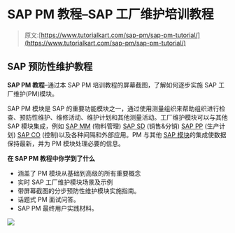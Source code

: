 # SAP PM 教程–SAP 工厂维护培训教程

> 原文:[https://www.tutorialkart.com/sap-pm/sap-pm-tutorial/](https://www.tutorialkart.com/sap-pm/sap-pm-tutorial/)

## SAP 预防性维护教程

**SAP PM 教程**–通过本 SAP PM 培训教程的屏幕截图，了解如何逐步实施 SAP 工厂维护(PM)模块。

SAP PM 模块是 SAP 的重要功能模块之一，通过使用测量组织来帮助组织进行检查、预防性维护、维修活动、维护计划和其他测量活动。工厂维护模块可以与其他 SAP 模块集成，例如 [SAP MM](https://www.tutorialkart.com/sap-mm/) (物料管理) [SAP SD](https://www.tutorialkart.com/sap-sd/sap-sd-training-tutorial/) (销售&分销) [SAP PP](https://www.tutorialkart.com/sap-pp/sap-pp-training-tutorial/) (生产计划) [SAP CO](https://www.tutorialkart.com/sap-co/sap-co-tutorial/) (控制)以及各种间隔和外部应用。PM 与其他 [SAP 模块](https://www.tutorialkart.com/sap/sap-modules-list/)的集成使数据保持最新，并为 PM 模块处理必要的信息。

**在 SAP PM 教程中你学到了什么**

*   涵盖了 PM 模块从基础到高级的所有重要概念
*   实时 SAP 工厂维护模块场景及示例
*   带屏幕截图的分步预防性维护模块实施指南。
*   话题式 PM 面试问答。
*   SAP PM 最终用户实践材料。

[![](../Images/925da31b32d6bc3827932f6c8afb11bb.png)](https://www.tutorialkart.com/)